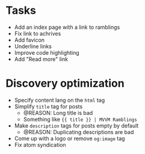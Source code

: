 # Tasks

- Add an index page with a link to ramblings
- Fix link to achrives
- Add favicon
- Underline links
- Improve code highlighting
- Add "Read more" link

# Discovery optimization

- Specify content lang on the `html` tag
- Simplify `title` tag for posts
  - @REASON: Long title is bad
  - Something like `{{ title }} | MVVM Ramblings`
- Make `description` tags for posts empty by default
  - @REASON: Duplicating descriptions are bad
- Come up with a logo or remove `og:image` tag
- Fix atom syndication
